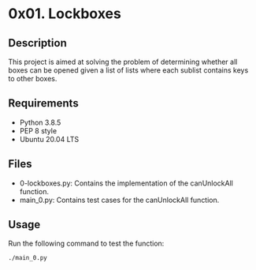 # 0x01. Lockboxes

## Description
This project is aimed at solving the problem of determining whether all boxes 
can be opened given a list of lists where each sublist contains keys to other 
boxes. 

## Requirements
- Python 3.8.5
- PEP 8 style
- Ubuntu 20.04 LTS

## Files
- 0-lockboxes.py: Contains the implementation of the canUnlockAll function.
- main_0.py: Contains test cases for the canUnlockAll function.

## Usage
Run the following command to test the function:
```sh
./main_0.py

